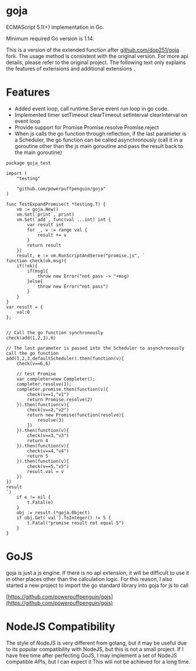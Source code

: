 goja
====

ECMAScript 5.1(+) implementation in Go.

Minimum required Go version is 1.14.

This is a version of the extended function after [github.com/dop251/goja](https://github.com/dop251/goja) fork. The usage method is consistent with the original version. For more api details, please refer to the original project. The following text only explains the features of extensions and additional extensions .

Features
====

* Added event loop, call runtime.Serve event run loop in go code.
* Implemented timer setTimeout clearTimeout setInterval clearInterval on event loop
* Provide support for Promise Promise.resolve Promise.reject
* When js calls the go function through reflection, if the last parameter is a Scheduler, the go function can be called asynchronously (call it in a goroutine other than the js main goroutine and pass the result back to the main goroutine)

```
package goja_test

import (
	"testing"

	"github.com/powerpuffpenguin/goja"
)

func TestExpandPromise(t *testing.T) {
	vm := goja.New()
	vm.Set(`print`, print)
	vm.Set(`add`, func(val ...int) int {
		var result int
		for _, v := range val {
			result += v
		}
		return result
	})
	result, e := vm.RunScriptAndServe("promise.js", `
function check(ok,msg){
	if(!ok){
		if(msg){
			throw new Error("not pass -> "+msg)
		}else{
			throw new Error("not pass")
		}
	}
}
var result = {
	val:0
};


// Call the go function synchronously
check(add(1,2,3),6)

// The last parameter is passed into the Scheduler to asynchronously call the go function
add(1,2,3,defaultScheduler).then(function(v){
	check(v==6,6)

	// test Promise
	var completer=new Completer();
	completer.resolve(1);
	completer.promise.then(function(v){
		check(v==1,"v1")
		return Promise.resolve(2)
	}).then(function(v){
		check(v==2,"v2")
		return new Promise(function(resolve){
			resolve(3)
		})
	}).then(function(v){
		check(v==3,"v3")
		return 4
	}).then(function(v){
		check(v==4,"v4")
		return 5
	}).then(function(v){
		check(v==5,"v5")
		result.val = v
	})
})
result
`)
	if e != nil {
		t.Fatal(e)
	}
	obj := result.(*goja.Object)
	if obj.Get(`val`).ToInteger() != 5 {
		t.Fatal("promise result not equal 5")
	}
}
```

GoJS
====

goja is just a js engine. If there is no api extension, it will be difficult to use it in other places other than the calculation logic. For this reason, I also started a new project to import the go standard library into goja for js to call

[https://github.com/powerpuffpenguin/gojs](https://github.com/powerpuffpenguin/gojs)

NodeJS Compatibility
====

The style of NodeJS is very different from golang, but it may be useful due to its popular compatibility with NodeJS, but this is not a small project. If I have free time after perfecting GoJS, I may implement a set of NodeJS compatible APIs, but I can expect it This will not be achieved for a long time.